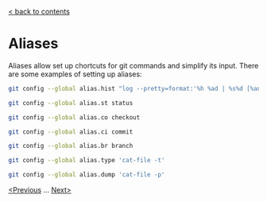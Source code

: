 [< back to contents](./readme.md)

# Aliases

Aliases allow set up chortcuts for git commands and simplify its input. There are some examples of setting up aliases:

```bash
git config --global alias.hist "log --pretty=format:'%h %ad | %s%d [%an]' --graph --date=short"
```
```bash
git config --global alias.st status
```
```bash
git config --global alias.co checkout
```
```bash
git config --global alias.ci commit
```
```bash
git config --global alias.br branch
```
```bash
git config --global alias.type 'cat-file -t'
```
```bash
git config --global alias.dump 'cat-file -p'
```
[<Previous](./fetch.md) ... [Next>](./checkout.md)